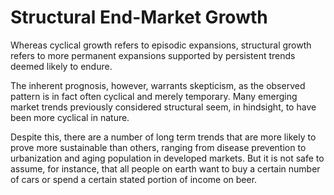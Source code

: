# Structural End-Market Growth
Whereas cyclical growth refers to episodic expansions, structural growth refers to more permanent expansions supported by persistent trends deemed likely to endure. 

The inherent prognosis, however, warrants skepticism, as the observed pattern is in fact often cyclical and merely temporary. Many emerging market trends previously considered structural seem, in hindsight, to have been more cyclical in nature.

Despite this, there are a number of long term trends that are more likely to prove more sustainable than others, ranging from disease prevention to urbanization and aging population in developed markets. But it is not safe to assume, for instance, that all people on earth want to buy a certain number of cars or spend a certain stated portion of income on beer.